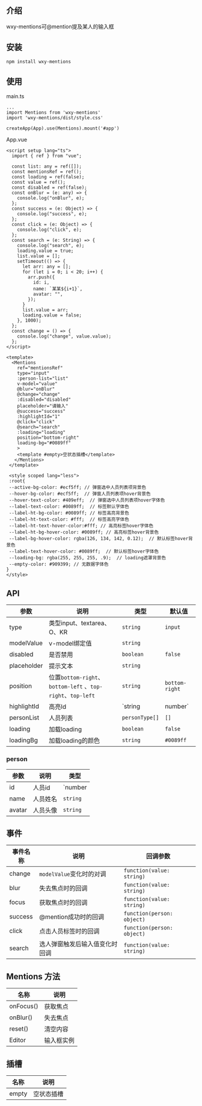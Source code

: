 ## 介绍

wxy-mentions可@mention提及某人的输入框

## 安装

```
npm install wxy-mentions
```

## 使用

main.ts

```
...
import Mentions from 'wxy-mentions'
import 'wxy-mentions/dist/style.css'

createApp(App).use(Mentions).mount('#app')
```

App.vue

```
<script setup lang="ts">
  import { ref } from "vue";

  const list: any = ref([]);
  const mentionsRef = ref();
  const loading = ref(false);
  const value = ref();
  const disabled = ref(false);
  const onBlur = (e: any) => {
    console.log("onBlur", e);
  };
  const success = (e: Object) => {
    console.log("success", e);
  };
  const click = (e: Object) => {
    console.log("click", e);
  };
  const search = (e: String) => {
    console.log("search", e);
    loading.value = true;
    list.value = [];
    setTimeout(() => {
      let arr: any = [];
      for (let i = 0; i < 20; i++) {
        arr.push({
          id: i,
          name: `某某${i+1}`,
          avatar: "",
        });
      }
      list.value = arr;
      loading.value = false;
    }, 1000);
  };
  const change = () => {
    console.log("change", value.value);
  };
</script>

<template>
  <Mentions
    ref="mentionsRef"
    type="input"
    :person-list="list"
    v-model="value"
    @blur="onBlur"
    @change="change"
    :disabled="disabled"
    placeholder="请输入"
    @success="success"
    :highlightId="1"
    @click="click"
    @search="search"
    :loading="loading"
    position="bottom-right"
    loading-bg="#0089ff"
    >
    <template #empty>空状态插槽</template>
   </Mentions>
 </template>

 <style scoped lang="less">
 :root{
 --active-bg-color: #ecf5ff; // 弹窗选中人员列表项背景色
 --hover-bg-color: #ecf5ff;  // 弹窗人员列表项hover背景色
 --hover-text-color: #409eff;  // 弹窗选中人员列表项hover字体色
 --label-text-color: #0089ff;  // 标签默认字体色
 --label-ht-bg-color: #0089ff; // 标签高亮背景色
 --label-ht-text-color: #fff;  // 标签高亮字体色
 --label-ht-text-hover-color:#fff; // 高亮标签hover字体色
 --label-ht-bg-hover-color: #0089ff; // 高亮标签hover背景色
 --label-bg-hover-color: rgba(126, 134, 142, 0.12);  // 默认标签hover背景色
 --label-text-hover-color: #0089ff;  // 默认标签hover字体色
 --loading-bg: rgba(255, 255, 255, .9);  // loading遮罩背景色
 --empty-color: #909399; // 无数据字体色
}
</style>
```

## API

| 参数          | 说明                                                     | 类型                 | 默认值            |
| ----------- | ------------------------------------------------------ | ------------------ | -------------- |
| type        | 类型input、textarea、O、KR                                  | `string`           | `input`        |
| modelValue  | v-model绑定值                                             | `string`           |                |
| disabled    | 是否禁用                                                   | `boolean`          | `false`        |
| placeholder | 提示文本                                                   | `string`           |                |
| position    | 位置`bottom-right`、`bottom-left` 、`top-right`、`top-left` | `string`           | `bottom-right` |
| highlightId | 高亮Id                                                   | `string | number` |                |
| personList  | 人员列表                                                   | `personType[]`     | `[]`           |
| loading     | 加载loading                                              | `boolean`          | `false`        |
| loadingBg   | 加载loading的颜色                                           | `string`           | `#0089ff`      |

### person

| 参数     | 说明   | 类型                 |
| ------ | ---- | ------------------ |
| id     | 人员id | `number | string` |
| name   | 人员姓名 | `string`           |
| avatar | 人员头像 | `string`           |

## 事件

| 事件名称    | 说明                 | 回调参数                       |
| ------- | ------------------ | -------------------------- |
| change  | `modelValue`变化时的对调 | `function(value: string)`  |
| blur    | 失去焦点时的回调           | `function(value: string)`  |
| focus   | 获取焦点时的回调           | `function(value: string)`  |
| success | @mention成功时的回调     | `function(person: object)` |
| click   | 点击人员标签时的回调         | `function(person: object)` |
| search  | 选人弹窗触发后输入值变化时回调    | `function(value: string)`  |

## Mentions 方法

| 名称        | 说明    |
| --------- | ----- |
| onFocus() | 获取焦点  |
| onBlur()  | 失去焦点  |
| reset()   | 清空内容  |
| Editor    | 输入框实例 |

## 插槽

| 名称    | 说明    |
| ----- | ----- |
| empty | 空状态插槽